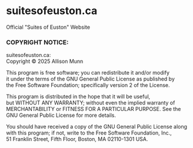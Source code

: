 # suitesofeuston.ca
Official "Suites of Euston" Website

### COPYRIGHT NOTICE:

suitesofeuston.ca:  
Copyright © 2025  Allison Munn

This program is free software; you can redistribute it and/or modify  
it under the terms of the GNU General Public License as published by  
the Free Software Foundation; specifically version 2 of the License.  

This program is distributed in the hope that it will be useful,  
but WITHOUT ANY WARRANTY; without even the implied warranty of  
MERCHANTABILITY or FITNESS FOR A PARTICULAR PURPOSE.  See the  
GNU General Public License for more details.  

You should have received a copy of the GNU General Public License along  
with this program; if not, write to the Free Software Foundation, Inc.,  
51 Franklin Street, Fifth Floor, Boston, MA 02110-1301 USA.  
